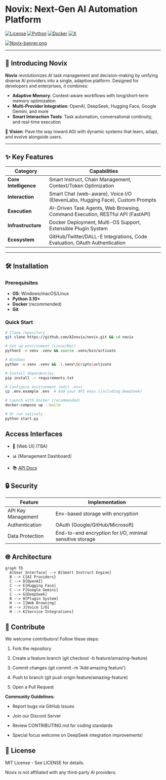 # Novix: Next-Gen AI Automation Platform

[![License](https://img.shields.io/badge/License-MIT-blue.svg)](https://opensource.org/licenses/MIT)
[![Python](https://img.shields.io/badge/Python-3.10%2B-blue)](https://python.org)
[![Docker](https://img.shields.io/badge/Docker-Ready-success)](https://docker.com)
[![X](https://img.shields.io/badge/X-000000?style=for-the-badge&logo=x&logoColor=white)](https://x.com/ainovix)

[![Novix-banner.png](https://i.postimg.cc/hG8kKqpX/Novix-banner.png)](https://postimg.cc/SXsTGH04)

---

## 🚀 Introducing Novix

**Novix** revolutionizes AI task management and decision-making by unifying diverse AI providers into a single, adaptive platform. Designed for developers and enterprises, it combines:

- **Adaptive Memory**: Context-aware workflows with long/short-term memory optimization  
- **Multi-Provider Integration**: OpenAI, DeepSeek, Hugging Face, Google Gemini, and more  
- **Smart Interaction Tools**: Task automation, conversational continuity, and real-time execution  

🔮 **Vision**: Pave the way toward AGI with dynamic systems that learn, adapt, and evolve alongside users.

---

## ✨ Key Features

| **Category**              | **Capabilities**                                                                 |
|---------------------------|----------------------------------------------------------------------------------|
| **Core Intelligence**     | Smart Instruct, Chain Management, Context/Token Optimization                    |
| **Interaction**           | Smart Chat (web-aware), Voice I/O (ElevenLabs, Hugging Face), Custom Prompts     |
| **Execution**             | AI-Driven Task Agents, Web Browsing, Command Execution, RESTful API (FastAPI)   |
| **Infrastructure**        | Docker Deployment, Multi-OS Support, Extensible Plugin System                   |
| **Ecosystem**             | GitHub/Twitter/DALL-E Integrations, Code Evaluation, OAuth Authentication       |

---

## 🛠️ Installation

### Prerequisites
- **OS**: Windows/macOS/Linux  
- **Python 3.10+**  
- **Docker** (recommended)  
- **Git**

### Quick Start

```bash
# Clone repository
git clone https://github.com/AInovix/novix.git && cd novix

# Set up environment (Linux/Mac)
python3 -m venv .venv && source .venv/bin/activate

# Windows
python -m venv .venv && .\.venv\Scripts\activate

# Install dependencies
pip install -r requirements.txt

# Configure environment (edit .env)
cp .env.example .env  # Add your API keys (including DeepSeek)

# Launch with Docker (recommended)
docker-compose up --build

# Or run natively
python start.py
```
## Access Interfaces
* 🔗 [Web UI] (TBA)

* 📊 [Management Dashboard]

* 📚 [API Docs](https://github.com/AInovix/Novix)
## 🔒 Security
| Feature              | Implementation                                      |
|----------------------|----------------------------------------------------|
| API Key Management   | Env-based storage with encryption                  |
| Authentication       | OAuth (Google/GitHub/Microsoft)                    |
| Data Protection      | End-to-end encryption for I/O, minimal sensitive storage |

## 🌐 Architecture
```mermaid
graph TD
  A[User Interface] --> B[Smart Instruct Engine]
  B --> C{AI Providers}
  C --> D[OpenAI]
  C --> E[Hugging Face]
  C --> F[Google Gemini]
  C --> G[DeepSeek]
  B --> H[Plugin System]
  H --> I[Web Browsing]
  H --> J[Voice I/O]
  H --> K[Service Integrations]
```
## 🤝 Contribute
We welcome contributors! Follow these steps:

1. Fork the repository

2. Create a feature branch (git checkout -b feature/amazing-feature)

3. Commit changes (git commit -m 'Add amazing feature')

4. Push to branch (git push origin feature/amazing-feature)

5. Open a Pull Request

**Community Guidelines:**

* Report bugs via GitHub Issues

* Join our Discord Server

* Review CONTRIBUTING.md for coding standards

* Special focus welcome on DeepSeek integration improvements!

## 📜 License
MIT License - See LICENSE for details.

Novix is not affiliated with any third-party AI providers.
